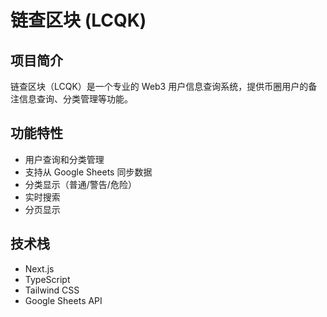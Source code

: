 # 链查区块 (LCQK)

## 项目简介
链查区块（LCQK）是一个专业的 Web3 用户信息查询系统，提供币圈用户的备注信息查询、分类管理等功能。

## 功能特性
- 用户查询和分类管理
- 支持从 Google Sheets 同步数据
- 分类显示（普通/警告/危险）
- 实时搜索
- 分页显示

## 技术栈
- Next.js
- TypeScript
- Tailwind CSS
- Google Sheets API

